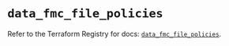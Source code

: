 # `data_fmc_file_policies`

Refer to the Terraform Registry for docs: [`data_fmc_file_policies`](https://registry.terraform.io/providers/ciscodevnet/fmc/1.5.2/docs/data-sources/file_policies).
